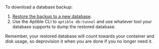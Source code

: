To download a database backup:

1. [Restore the backup to a new database](/topics/paas/how-to-restore-from-database-backup).
2. Use the Aptible CLI to `aptible db:tunnel` and use whatever tool your database supports to dump the restored database.

Remember, your restored database will count towards your container and disk usage, so deprovision it when you are done if you no longer need it.

